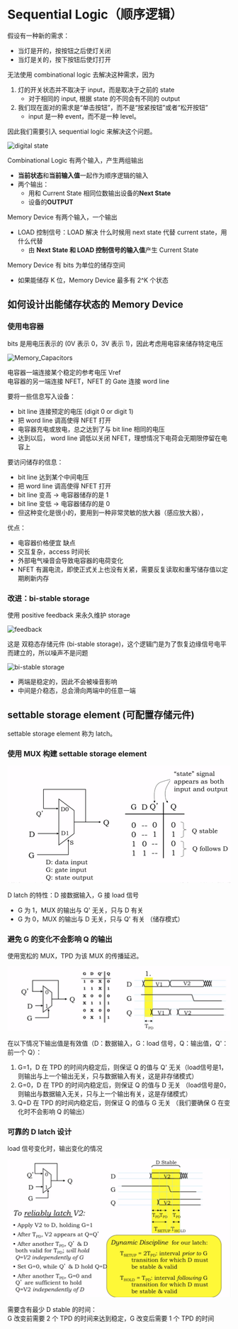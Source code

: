 # Sequential Logic（顺序逻辑）

假设有一种新的需求：
- 当灯是开的，按按钮之后使灯关闭
- 当灯是关的，按下按钮后使灯打开

无法使用 combinational logic 去解决这种需求，因为 
1. 灯的开关状态并不取决于 input，而是取决于之前的 state
   - 对于相同的 input, 根据 state 的不同会有不同的 output
2. 我们现在面对的需求是“单击按钮”，而不是“按紧按钮”或者“松开按钮”
   - input 是一种 event，而不是一种 level。

因此我们需要引入 sequential logic 来解决这个问题。

![digital state](../images/digital_state.png)

Combinational Logic 有两个输入，产生两组输出
- **当前状态**和**当前输入值**一起作为顺序逻辑的输入
- 两个输出：
  - 用和 Current State 相同位数输出设备的**Next State**
  - 设备的**OUTPUT**
  
Memory Device 有两个输入，一个输出
- LOAD 控制信号：LOAD 解决 什么时候用 next state 代替 current state，用什么代替
  - 由 **Next State 和 LOAD 控制信号的输入值**产生 Current State

Memory Device 有 bits 为单位的储存空间
- 如果能储存 K 位，Memory Device 最多有 2^K 个状态
 
## 如何设计出能储存状态的 Memory Device

### 使用电容器
bits 是用电压表示的 (0V 表示 0，3V 表示 1)，因此考虑用电容来储存特定电压

![Memory_Capacitors](../images/Memory_Capacitors.png)

电容器一端连接某个稳定的参考电压 Vref  
电容器的另一端连接 NFET，NFET 的 Gate 连接 word line

要将一些信息写入设备：
- bit line 连接预定的电压 (digit 0 or digit 1)
- 把 word line 调高使得 NFET 打开
- 电容器充电或放电，总之达到了与 bit line 相同的电压
- 达到以后， word line 调低以关闭 NFET，理想情况下电荷会无期限停留在电容上

要访问储存的信息：
- bit line 达到某个中间电压
- 把 word line 调高使得 NFET 打开
- bit line 变高 -> 电容器储存的是 1
- bit line 变低 -> 电容器储存的是 0
- 但这种变化是很小的，要用到一种非常灵敏的放大器（感应放大器），

优点：
- 电容器价格便宜
缺点
- 交互复杂，access 时间长
- 外部电气噪音会导致电容器的电荷变化
- NFET 有漏电流，即使正式关上也没有关紧，需要反复读取和重写储存值以定期刷新内存

### 改进：bi-stable storage
使用 positive feedback 来永久维护 storage

![feedback](../images/feedback.png)

这是 双稳态存储元件 (bi-stable storage)，这个逻辑门是为了恢复边缘信号电平而建立的，所以噪声不是问题

![bi-stable storage](../images/bi-stable-storage.png)

- 两端是稳定的，因此不会被噪音影响
- 中间是介稳态，总会滑向两端中的任意一端


## settable storage element (可配置存储元件)
settable storage element 称为 latch。

### 使用 MUX 构建 settable storage element
![MUXforLatch](../images/MUXforLatch.png)

D latch 的特性：D 接数据输入，G 接 load 信号
- G 为 1，MUX 的输出与 Q' 无关，只与 D 有关
- G 为 0，MUX 的输出与 D 无关，只与 Q' 有关  （储存模式）

### 避免 G 的变化不会影响 Q 的输出
使用宽松的 MUX，TPD 为该 MUX 的传播延迟。

![lenient_mux](../images/lenient_mux.png)

在以下情况下输出值是有效值（D：数据输入，G：load 信号，Q：输出值，Q'：前一个 Q）：
1. G=1，D 在 TPD 的时间内稳定后，则保证 Q 的值与 Q' 无关（load信号是1，则输出与上一个输出无关，只与数据输入有关，这是非存储模式）
2. G=0，D 在 TPD 的时间内稳定后，则保证 Q 的值与 D 无关 （load信号是0，则输出与数据输入无关，只与上一个输出有关，这是存储模式）
3. Q=D 在 TPD 的时间内稳定后，则保证 Q 的值与 G 无关 （我们要确保 G 在变化时不会影响 Q 的输出）

### 可靠的 D latch 设计

load 信号变化时，输出变化的情况

![reliably_latch](../images/realiably_latch.png)

需要含有最少 D stable 的时间：  
G 改变前需要 2 个 TPD 的时间来达到稳定，G 改变后需要 1 个 TPD 的时间

